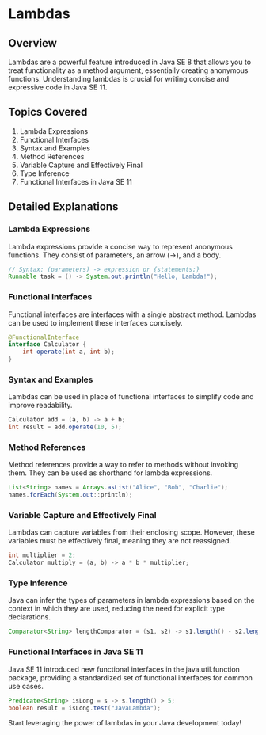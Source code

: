 # Lambdas

## Overview
Lambdas are a powerful feature introduced in Java SE 8 that allows you to treat functionality as a method argument, essentially creating anonymous functions. Understanding lambdas is crucial for writing concise and expressive code in Java SE 11.

## Topics Covered
1. Lambda Expressions
2. Functional Interfaces
3. Syntax and Examples
4. Method References
5. Variable Capture and Effectively Final
6. Type Inference
7. Functional Interfaces in Java SE 11

## Detailed Explanations

### Lambda Expressions
Lambda expressions provide a concise way to represent anonymous functions. They consist of parameters, an arrow (->), and a body.

```java
// Syntax: (parameters) -> expression or {statements;}
Runnable task = () -> System.out.println("Hello, Lambda!");
```

### Functional Interfaces
Functional interfaces are interfaces with a single abstract method. Lambdas can be used to implement these interfaces concisely.

```java
@FunctionalInterface
interface Calculator {
    int operate(int a, int b);
}
```

### Syntax and Examples
Lambdas can be used in place of functional interfaces to simplify code and improve readability.

```java
Calculator add = (a, b) -> a + b;
int result = add.operate(10, 5);
```

### Method References
Method references provide a way to refer to methods without invoking them. They can be used as shorthand for lambda expressions.

```java
List<String> names = Arrays.asList("Alice", "Bob", "Charlie");
names.forEach(System.out::println);
```

### Variable Capture and Effectively Final
Lambdas can capture variables from their enclosing scope. However, these variables must be effectively final, meaning they are not reassigned.

```java
int multiplier = 2;
Calculator multiply = (a, b) -> a * b * multiplier;
```

### Type Inference
Java can infer the types of parameters in lambda expressions based on the context in which they are used, reducing the need for explicit type declarations.

```java
Comparator<String> lengthComparator = (s1, s2) -> s1.length() - s2.length();
```

### Functional Interfaces in Java SE 11
Java SE 11 introduced new functional interfaces in the java.util.function package, providing a standardized set of functional interfaces for common use cases.

```java
Predicate<String> isLong = s -> s.length() > 5;
boolean result = isLong.test("JavaLambda");
```

Start leveraging the power of lambdas in your Java development today!
